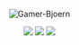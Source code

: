<p align="center"> <img src="https://komarev.com/ghpvc/?username=Gamer-Bjoern&style=flat-square" alt="Gamer-Bjoern" /> </p>

<p align="center">
  <img src = "https://github-readme-stats.vercel.app/api?username=Gamer-Bjoern&show_icons=true&count_private=true&theme=algolia&hide_border=true&hide=issues&bg_color=00000000">
  <img src = "https://github-readme-stats.vercel.app/api/top-langs/?username=Gamer-Bjoern&layout=compact&hide_border=true&theme=algolia&bg_color=00000000&langs_count=6&count_private=true">

  <img src = "https://github-readme-streak-stats.herokuapp.com?user=Gamer-Bjoern&theme=algolia&hide_border=true&background=FFFFFF00&count_private=true">
  <br>
  <br>
</p>
